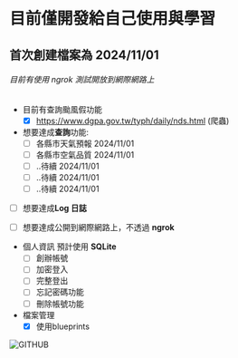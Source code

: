 # **目前僅開發給自己使用與學習**

## 首次創建檔案為 2024/11/01

###### 目前有使用 ngrok 測試開放到網際網路上

* 目前有查詢颱風假功能 
     - [x] https://www.dgpa.gov.tw/typh/daily/nds.html (爬蟲)

* 想要達成**查詢**功能:
     - [ ] 各縣市天氣預報 2024/11/01
     - [ ] 各縣市空氣品質 2024/11/01
     - [ ] ..待續 2024/11/01
     - [ ] ..待續 2024/11/01
     - [ ] ..待續 2024/11/01

- [ ] 想要達成**Log 日誌**

- [ ] 想要達成公開到網際網路上，不透過 **ngrok**

* 個人資訊 預計使用 **SQLite**
     - [ ] 創辦帳號
     - [ ] 加密登入
     - [ ] 完整登出
     - [ ] 忘記密碼功能
     - [ ] 刪除帳號功能

* 檔案管理
     - [x] 使用blueprints

![GITHUB](https://megapx-assets.dcard.tw/images/7e898349-582c-481d-88bd-7a98370be5cd/full.jpeg "我就爛") 
